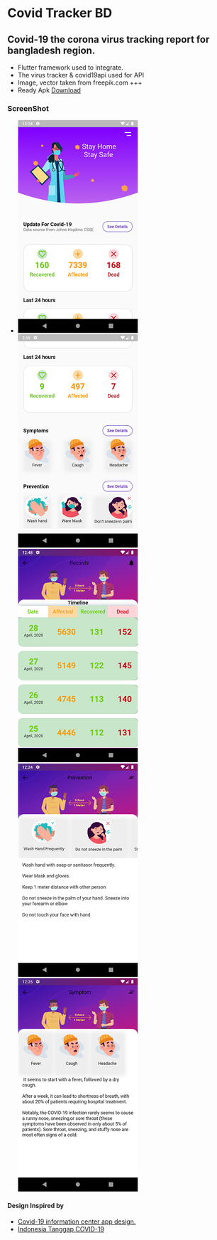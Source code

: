 # Covid Tracker BD
 
## Covid-19 the corona virus tracking report for bangladesh region. 
+ Flutter framework used to integrate.
+ The virus tracker & covid19api used for API
+ Image, vector taken from freepik.com
+++
+ Ready Apk [Download](https://github.com/mdmuaj13/CovidTracker-BD/blob/master/Demo/CovidTracker-BD.apk)

### ScreenShot
+ ![Home Page](https://github.com/mdmuaj13/CovidTracker-BD/blob/master/Demo/1.png "Home")
![Home Page bottom](https://github.com/mdmuaj13/CovidTracker-BD/blob/master/Demo/2.png "Home bottom")
![Record Timeline](https://github.com/mdmuaj13/CovidTracker-BD/blob/master/Demo/5.png "Records")
![Prevention](https://github.com/mdmuaj13/CovidTracker-BD/blob/master/Demo/3.png "Prevention")
![Symtomp](https://github.com/mdmuaj13/CovidTracker-BD/blob/master/Demo/4.png "Symtomp")


#### Design Inspired by 
+  [Covid-19 information center app design.](https://dribbble.com/shots/10842767-Covid-19-information-center-app-design)
+  [Indonesia Tanggap COVID-19](https://dribbble.com/shots/11013557-Indonesia-Tanggap-COVID-19)